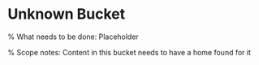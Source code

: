 # Unknown Bucket

% What needs to be done: Placeholder

% Scope notes: Content in this bucket needs to have a home found for it